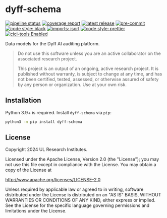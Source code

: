 # dyff-schema

<!-- BADGIE TIME -->

[![pipeline status](https://img.shields.io/gitlab/pipeline-status/dyff/packages/dyff-schema?branch=main)](https://gitlab.com/dyff/packages/dyff-schema/-/commits/main)
[![coverage report](https://img.shields.io/gitlab/pipeline-coverage/dyff/packages/dyff-schema?branch=main)](https://gitlab.com/dyff/packages/dyff-schema/-/commits/main)
[![latest release](https://img.shields.io/gitlab/v/release/dyff/packages/dyff-schema)](https://gitlab.com/dyff/packages/dyff-schema/-/releases)
[![pre-commit](https://img.shields.io/badge/pre--commit-enabled-brightgreen?logo=pre-commit)](https://github.com/pre-commit/pre-commit)
[![code style: black](https://img.shields.io/badge/code_style-black-000000.svg)](https://github.com/psf/black)
[![imports: isort](https://img.shields.io/badge/imports-isort-1674b1?style=flat&labelColor=ef8336)](https://pycqa.github.io/isort/)
[![code style: prettier](https://img.shields.io/badge/code_style-prettier-ff69b4.svg)](https://github.com/prettier/prettier)
[![cici-tools Enabled](https://img.shields.io/badge/%E2%9A%A1_cici--tools-enabled-c0ff33)](https://gitlab.com/buildgarden/tools/cici-tools)

<!-- END BADGIE TIME -->

Data models for the Dyff AI auditing platform.

> Do not use this software unless you are an active collaborator on the
> associated research project.
>
> This project is an output of an ongoing, active research project. It is
> published without warranty, is subject to change at any time, and has not been
> certified, tested, assessed, or otherwise assured of safety by any person or
> organization. Use at your own risk.

## Installation

Python 3.9+ is required. Install `dyff-schema` via `pip`:

```bash
python3 -m pip install dyff-schema
```

## License

Copyright 2024 UL Research Institutes.

Licensed under the Apache License, Version 2.0 (the "License"); you may not use
this file except in compliance with the License. You may obtain a copy of the
License at

<http://www.apache.org/licenses/LICENSE-2.0>

Unless required by applicable law or agreed to in writing, software distributed
under the License is distributed on an "AS IS" BASIS, WITHOUT WARRANTIES OR
CONDITIONS OF ANY KIND, either express or implied. See the License for the
specific language governing permissions and limitations under the License.
